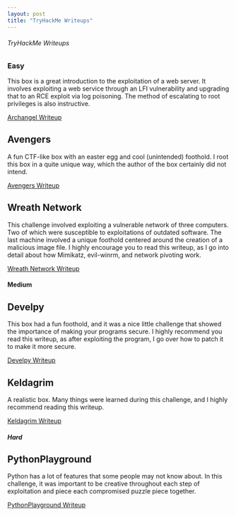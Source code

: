 ```yaml
---
layout: post
title: "TryHackMe Writeups"
---
```


###### TryHackMe Writeups

### Easy

This box is a great introduction to the exploitation of a web server. It involves exploiting a web service through an LFI vulnerability and upgrading that to an RCE exploit via log poisoning. The method of escalating to root privileges is also instructive.

<a href="https://0xd4y.github.io/Writeups/TryHackMe/Archangel%20Writeup.pdf" class="class2">Archangel Writeup</a>

## Avengers

A fun CTF-like box with an easter egg and cool (unintended) foothold. I root this box in a quite unique way, which the author of the box certainly did not intend.

<a href="https://0xd4y.github.io/Writeups/TryHackMe/Avengers%20Writeup%20-%20Unintended%20and%20Secret%20.pdf" class="class2">Avengers Writeup</a>

## Wreath Network

This challenge involved exploiting a vulnerable network of three computers. Two of which were susceptible to exploitations of outdated software. The last machine involved a unique foothold centered around the creation of a malicious image file. I highly encourage you to read this writeup, as I go into detail about how Mimikatz, evil-winrm, and network pivoting work.

<a href="https://0xd4y.github.io/Writeups/TryHackMe/Wreath%20Writeup.pdf" class="class2">Wreath Network Writeup</a>

#### Medium

## Develpy

This box had a fun foothold, and it was a nice little challenge that showed the importance of making your programs secure. I highly recommend you read this writeup, as after exploiting the program, I go over how to patch it to make it more secure.

<a href="https://0xd4y.github.io/Writeups/TryHackMe/Develpy%20Writeup.pdf" class="class3">Develpy Writeup</a>

## Keldagrim

A realistic box. Many things were learned during this challenge, and I highly recommend reading this writeup.

<a href="https://0xd4y.github.io/Writeups/TryHackMe/Keldagrim%20Writeup.pdf" class="class3">Keldagrim Writeup</a>

##### Hard

## PythonPlayground

Python has a lot of features that some people may not know about. In this challenge, it was important to be creative throughout each step of exploitation and piece each compromised puzzle piece together.  

<a href="https://0xd4y.github.io/Writeups/TryHackMe/PythonPlayground%20Writeup.pdf" class="class4">PythonPlayground Writeup</a>
